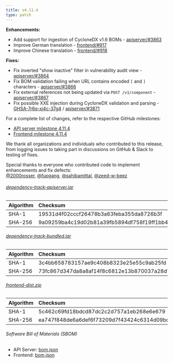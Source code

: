 ```yaml
---
title: v4.11.4
type: patch
---
```


**Enhancements:**

* Add support for ingestion of CycloneDX v1.6 BOMs - [apiserver/#3863]
* Improve German translation - [frontend/#917]
* Improve Chinese translation - [frontend/#918]

**Fixes:**

* Fix inverted "show inactive" filter in vulnerability audit view - [apiserver/#3864]
* Fix BOM validation failing when URL contains encoded `[` and `]` characters - [apiserver/#3866]
* Fix external references not being updated via `POST /v1/component` - [apiserver/#3867]
* Fix possible XXE injection during CycloneDX validation and parsing - [GHSA-7r6q-xj4c-37g4] / [apiserver/#3871]

For a complete list of changes, refer to the respective GitHub milestones:

* [API server milestone 4.11.4](https://github.com/DependencyTrack/dependency-track/milestone/41?closed=1)
* [Frontend milestone 4.11.4](https://github.com/DependencyTrack/frontend/milestone/26?closed=1)

We thank all organizations and individuals who contributed to this release, from logging issues to taking part in discussions on GitHub & Slack to testing of fixes.

Special thanks to everyone who contributed code to implement enhancements and fix defects:  
[@2000rosser], [@fupgang], [@sahibamittal], [@zeed-w-beez]

###### [dependency-track-apiserver.jar](https://github.com/DependencyTrack/dependency-track/releases/download/4.11.4/dependency-track-apiserver.jar)

| Algorithm | Checksum                                                         |
|:----------|:-----------------------------------------------------------------|
| SHA-1     | 19531d4f02cccf26478b3a63feba355da8726b3f                         |
| SHA-256   | 9a09259ba4c19d02b81a39fb5894df758f19ff1bb43538d4b999b4a5789a9d9b |

###### [dependency-track-bundled.jar](https://github.com/DependencyTrack/dependency-track/releases/download/4.11.4/dependency-track-bundled.jar)

| Algorithm | Checksum                                                         |
|:----------|:-----------------------------------------------------------------|
| SHA-1     | 3c4bb658783157ae9c408b8323e25e55c9ab25fd                         |
| SHA-256   | 73fc867d347da8a8af14f8c6812e13b870037a28d7de83e2837db9c27d840100 |

###### [frontend-dist.zip](https://github.com/DependencyTrack/frontend/releases/download/4.11.4/frontend-dist.zip)

| Algorithm | Checksum                                                         |
|:----------|:-----------------------------------------------------------------|
| SHA-1     | 5c462c69fd18bdcd87dc2c2d757a1eb268e6e679                         |
| SHA-256   | ea747f848de6a6def6f73209d7f43424c6314d09bc8ea37be621be50dbac755b |

###### Software Bill of Materials (SBOM)

* API Server: [bom.json](https://github.com/DependencyTrack/dependency-track/releases/download/4.11.4/bom.json)
* Frontend: [bom.json](https://github.com/DependencyTrack/frontend/releases/download/4.11.4/bom.json)

[apiserver/#3863]: https://github.com/DependencyTrack/dependency-track/pull/3863
[apiserver/#3864]: https://github.com/DependencyTrack/dependency-track/pull/3864
[apiserver/#3866]: https://github.com/DependencyTrack/dependency-track/pull/3866
[apiserver/#3867]: https://github.com/DependencyTrack/dependency-track/pull/3867
[apiserver/#3871]: https://github.com/DependencyTrack/dependency-track/pull/3871

[frontend/#917]: https://github.com/DependencyTrack/frontend/pull/917
[frontend/#918]: https://github.com/DependencyTrack/frontend/pull/918

[GHSA-7r6q-xj4c-37g4]: https://github.com/DependencyTrack/dependency-track/security/advisories/GHSA-7r6q-xj4c-37g4

[@2000rosser]: https://github.com/2000rosser
[@fupgang]: https://github.com/fupgang
[@sahibamittal]: https://github.com/sahibamittal
[@zeed-w-beez]: https://github.com/zeed-w-beez